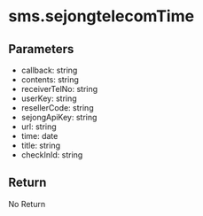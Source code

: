 # sms.sejongtelecomTime

## Parameters
- callback: string
- contents: string
- receiverTelNo: string
- userKey: string
- resellerCode: string
- sejongApiKey: string
- url: string
- time: date
- title: string
- checkInId: string


## Return
No Return